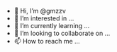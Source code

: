 - 👋 Hi, I’m @gmzzv
- 👀 I’m interested in ...
- 🌱 I’m currently learning ...
- 💞️ I’m looking to collaborate on ...
- 📫 How to reach me ...

<!---
gmzzv/gmzzv is a ✨ special ✨ repository because its `README.md` (this file) appears on your GitHub profile.
You can click the Preview link to take a look at your changes.
--->
